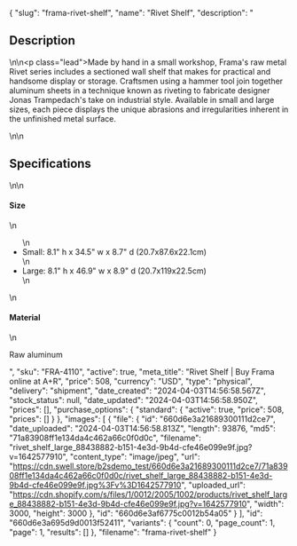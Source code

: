 {
  "slug": "frama-rivet-shelf",
  "name": "Rivet Shelf",
  "description": "<h2>Description</h2>\n<!-- split -->\n<p class=\"lead\">Made by hand in a small workshop, Frama's raw metal Rivet series includes a sectioned wall shelf that makes for practical and handsome display or storage. Craftsmen using a hammer tool join together aluminum sheets in a technique known as riveting to fabricate designer Jonas Trampedach's take on industrial style. Available in small and large sizes, each piece displays the unique abrasions and irregularities inherent in the unfinished metal surface. </p>\n<!-- split -->\n<h2>Specifications</h2>\n<!-- split -->\n<h4>Size</h4>\n<ul>\n<li>Small: 8.1\" h x 34.5\" w x 8.7\" d (20.7x87.6x22.1cm)</li>\n<li>Large: 8.1\" h x 46.9\" w x 8.9\" d (20.7x119x22.5cm)</li>\n</ul>\n<h4>Material</h4>\n<p>Raw aluminum</p>",
  "sku": "FRA-4110",
  "active": true,
  "meta_title": "Rivet Shelf | Buy Frama online at A+R",
  "price": 508,
  "currency": "USD",
  "type": "physical",
  "delivery": "shipment",
  "date_created": "2024-04-03T14:56:58.567Z",
  "stock_status": null,
  "date_updated": "2024-04-03T14:56:58.950Z",
  "prices": [],
  "purchase_options": {
    "standard": {
      "active": true,
      "price": 508,
      "prices": []
    }
  },
  "images": [
    {
      "file": {
        "id": "660d6e3a21689300111d2ce7",
        "date_uploaded": "2024-04-03T14:56:58.813Z",
        "length": 93876,
        "md5": "71a83908ff1e134da4c462a66c0f0d0c",
        "filename": "rivet_shelf_large_88438882-b151-4e3d-9b4d-cfe46e099e9f.jpg?v=1642577910",
        "content_type": "image/jpeg",
        "url": "https://cdn.swell.store/b2sdemo_test/660d6e3a21689300111d2ce7/71a83908ff1e134da4c462a66c0f0d0c/rivet_shelf_large_88438882-b151-4e3d-9b4d-cfe46e099e9f.jpg%3Fv%3D1642577910",
        "uploaded_url": "https://cdn.shopify.com/s/files/1/0012/2005/1002/products/rivet_shelf_large_88438882-b151-4e3d-9b4d-cfe46e099e9f.jpg?v=1642577910",
        "width": 3000,
        "height": 3000
      },
      "id": "660d6e3af6775c0012b54a05"
    }
  ],
  "id": "660d6e3a695d9d0013f52411",
  "variants": {
    "count": 0,
    "page_count": 1,
    "page": 1,
    "results": []
  },
  "filename": "frama-rivet-shelf"
}